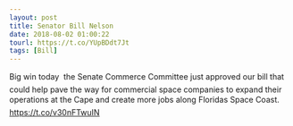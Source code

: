 ```yaml
---
layout: post
title: Senator Bill Nelson
date: 2018-08-02 01:00:22
tourl: https://t.co/YUpBDdt7Jt
tags: [Bill]
---
```

Big win today  the Senate Commerce Committee just approved our bill that could help pave the way for commercial space companies to expand their operations at the Cape and create more jobs along Floridas Space Coast. https://t.co/v30nFTwuIN